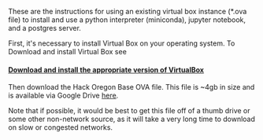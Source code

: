 These are the instructions for using an existing virtual box instance (*.ova file) to install and use a python interpreter (miniconda), jupyter notebook, and a postgres server.

First, it's necessary to install Virtual Box on your operating system.   To Download and install Virtual Box see

#### [Download and install the appropriate version of VirtualBox](https://www.virtualbox.org/wiki/Downloads)

Then download the Hack Oregon Base OVA file.   This file is ~4gb in size and is available via Google Drive [here](https://drive.google.com/open?id=0B2VTjTSmFU2lWnJUQTR3T3NQdTg).   

Note that if possible, it would be best to get this file off of a thumb drive or some other non-network source, as it will take a very long time to download on slow or congested networks.


